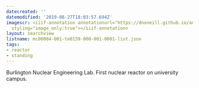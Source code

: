 ```yaml
---
datecreated: ''
datemodified: '2019-08-27T18:03:57.694Z'
imagescr: <iiif-annotation annotationurl="https://dnoneill.github.io/annotate/annotations/f777b35a-64b3-4154-8c2e-b1b9a9ee1e47.json"
  styling="image_only:true"></iiif-annotation>
layout: searchview
listname: mc00084-001-te0159-000-001-0001-list.json
tags:
- reactor
- standing
---
```

Burlington Nuclear Engineering Lab.
First nuclear reactor on university campus.
